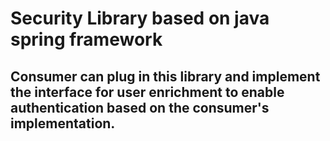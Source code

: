 # Security Library based on java spring framework

## Consumer can plug in this library and implement the interface for user enrichment to enable authentication based on the consumer's implementation.
